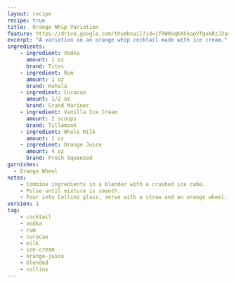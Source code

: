 ```yaml
---
layout: recipe
recipe: true
title:  Orange Whip Variation
feature: https://drive.google.com/thumbnail?id=1fRW0VqKXhkqoVfgxkRzJ3a4oV4bvej8V
excerpt: "A variation on an orange whip cocktail made with ice cream."
ingredients:
    - ingredient: Vodka
      amount: 1 oz
      brand: Titos
    - ingredient: Rum
      amount: 1 oz
      brand: Kohala
    - ingredient: Curacao
      amount: 1/2 oz
      brand: Grand Mariner
    - ingredient: Vanilla Ice Cream
      amount: 2 scoops
      brand: Tillamook
    - ingredient: Whole Milk
      amount: 1 oz
    - ingredient: Orange Juice
      amount: 4 oz
      brand: Fresh Squeezed
garnishes:
  - Orange Wheel
notes:
    - Combine ingredients in a blender with a crushed ice cube.
    - Pulse until mixture is smooth.
    - Pour into Collins glass, serve with a straw and an orange wheel.
version: 1
tag:
    - cocktail
    - vodka
    - rum
    - curacao
    - milk
    - ice-cream
    - orange-juice
    - blended
    - collins
---
```

